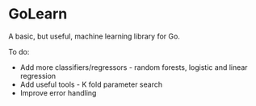 GoLearn
=======

A basic, but useful, machine learning library for Go.

To do:

* Add more classifiers/regressors - random forests, logistic and linear regression
* Add useful tools - K fold parameter search
* Improve error handling
